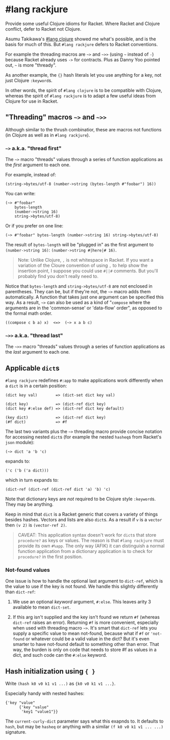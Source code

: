 # #lang rackjure

Provide some useful Clojure idioms for Racket. Where Racket and
Clojure conflict, defer to Racket not Clojure.

Asumu Takikawa's
[#lang clojure](https://github.com/takikawa/racket-clojure) showed me
what's possible, and is the basis for much of this. But `#lang
rackjure` defers to Racket conventions.

For example the threading macros are `~>` and `~>>` (using `~` instead
of `-`) because Racket already uses `->` for contracts. Plus as Danny
Yoo pointed out, `~` is more "thready".

As another example, the `{}` hash literals let you use anything for a
key, not just Clojure `:keyword`s.

In other words, the spirit of `#lang clojure` is to be compatible with
Clojure, whereas the spirit of `#lang rackjure` is to adapt a few
useful ideas from Clojure for use in Racket.

## "Threading" macros `~>` and `~>>`

Although similar to the thrush combinatior, these are macros not
functions (in Clojure as well as in `#lang rackjure`).

### `~>` a.k.a. "thread first"

The `~>` macro "threads" values through a series of function
applications as the _first_ argument to each one.

For example, instead of:

```racket
(string->bytes/utf-8 (number->string (bytes-length #"foobar") 16))
```

You can write:

```racket
(~> #"foobar"
    bytes-length
    (number->string 16)
    string->bytes/utf-8)
```

Or if you prefer on one line:

```racket
(~> #"foobar" bytes-length (number->string 16) string->bytes/utf-8)
```

The result of `bytes-length` will be "plugged in" as the first
argument to `(number->string 16)`: `(number->string #|here|# 16)`.

> Note: Unlike Clojure, `,` is not whitespace in Racket. If you want a
> variation of the Cloure convention of using `,` to help show the
> insertion point, I suppose you could use `#||#` comments. But you'll
> probably find you don't really need to.

Notice that `bytes-length` and `string->bytes/utf-8` are not enclosed
in parentheses. They can be, but if they're not, the `~>` macro adds
them automatically. A function that takes just one argument can be
specified this way. As a result, `~>` can also be used as a kind of
"`compose` where the arguments are in the 'common-sense' or
'data-flow' order", as opposed to the formal math order.

```racket
((compose c b a) x)  <=>  (~> x a b c)
```

### `~>>` a.k.a. "thread last"

The `~>>` macro "threads" values through a series of function
applications as the _last_ argument to each one.


## Applicable `dict`s

`#lang rackjure` redefines `#:app` to make applications work
differently when a `dict` is in a certain position:

    (dict key val)        => (dict-set dict key val)

    (dict key)            => (dict-ref dict key)
    (dict key #:else def) => (dict-ref dict key default)

    (key dict)            => (dict-ref dict key)
    (#f dict)             => #f

The last two variants plus the `~>` threading macro provide concise
notation for accessing nested `dict`s (for example the nested
`hasheq`s from Racket's `json` module):

    (~> dict 'a 'b 'c)

expands to:

    ('c ('b ('a dict)))

which in turn expands to:

    (dict-ref (dict-ref (dict-ref dict 'a) 'b) 'c)

Note that dictionary keys are _not_ required to be Clojure style
`:keyword`s.  They may be anything.

Keep in mind that `dict` is a Racket generic that covers a variety of
things besides hashes.  Vectors and lists are also `dict`s.  As a
result if `v` is a `vector` then `(v 2)` is `(vector-ref 2)`.

> CAVEAT: This application syntax doesn't work for `dict`s that store
> `procedure?` as keys or values. The reason is that `#lang rackjure`
> must provide its own `#%app`. The only way (AFIK) it can distinguish
> a normal function application from a dictionary application is to
> check for `procedure?` in the first position.

### Not-found values

One issue is how to handle the optional last argument to `dict-ref`,
which is the value to use if the key is not found. We handle this
slightly differently than `dict-ref`:

1. We use an optional _keyword_ argument, `#:else`. This leaves arity 3
available to mean `dict-set`.

2. If this arg isn't supplied and the key isn't found we return `#f`
(whereas `dict-ref` raises an error). Returning `#f` is more
convenient, especially when used with threading macro `~>`. It's smart
that `dict-ref` lets you supply a specific value to mean not-found,
because what if `#f` or `'not-found` or whatever could be a valid
value in the dict?  But it's even smarter to have not-found default to
something other than error. That way, the burden is only on code that
needs to store #f as values in a dict, and such code can the `#:else`
keyword.


## Hash initialization using `{ }`

Write `(hash k0 v0 k1 v1 ...)` as `{k0 v0 k1 v1 ...}`.

Especially handy with nested hashes:

```racket
{'key "value"
      {'key "value"
       'key1 "value1"}}
```

The `current-curly-dict` parameter says what this exapnds to. It
defaults to `hash`, but may be `hasheq` or anything with a similar `(f
k0 v0 k1 v1 ... ...)` signature.
